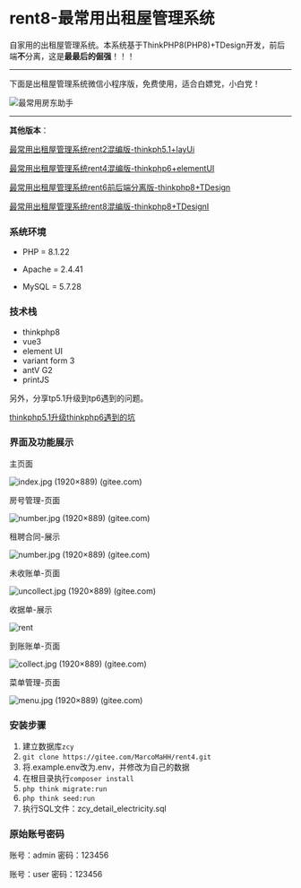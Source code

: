 # rent8-最常用出租屋管理系统

自家用的出租屋管理系统。本系统基于ThinkPHP8(PHP8)+TDesign开发，前后端**不**分离，这是**最最后的倔强**！！！

---

下面是出租屋管理系统微信小程序版，免费使用，适合白嫖党，小白党！

![最常用房东助手](https://gitee.com/MarcoMaHH/picture/raw/master/project.jpg)

---

**其他版本**：

[最常用出租屋管理系统rent2混编版-thinkph5.1+layUi](https://gitee.com/MarcoMaHH/rent2)

[最常用出租屋管理系统rent4混编版-thinkphp6+elementUI](https://gitee.com/MarcoMaHH/rent4)

[最常用出租屋管理系统rent6前后端分离版-thinkphp8+TDesign](https://gitee.com/MarcoMaHH/rent6)

[最常用出租屋管理系统rent8混编版-thinkphp8+TDesignI](https://gitee.com/MarcoMaHH/rent8)

### 系统环境

- PHP = 8.1.22

- Apache = 2.4.41

- MySQL = 5.7.28

### 技术栈

- thinkphp8
- vue3
- element UI
- variant form 3
- antV G2
- printJS

另外，分享tp5.1升级到tp6遇到的问题。

[thinkphp5.1升级thinkphp6遇到的坑](https://blog.csdn.net/m0_61078449/article/details/126403204)

### 界面及功能展示

主页面

![index.jpg (1920×889) (gitee.com)](https://gitee.com/MarcoMaHH/rent4/raw/master/picture/index.jpg)

房号管理-页面

![number.jpg (1920×889) (gitee.com)](https://gitee.com/MarcoMaHH/rent4/raw/master/picture/number.jpg)

租聘合同-展示

![number.jpg (1920×889) (gitee.com)](https://gitee.com/MarcoMaHH/rent4/raw/master/picture/contract.png)

未收账单-页面

![uncollect.jpg (1920×889) (gitee.com)](https://gitee.com/MarcoMaHH/rent4/raw/master/picture/uncollect.jpg)

收据单-展示

![rent](https://gitee.com/MarcoMaHH/rent4/raw/master/picture/rent.jpg)

到账账单-页面

![collect.jpg (1920×889) (gitee.com)](https://gitee.com/MarcoMaHH/rent4/raw/master/picture/collect.jpg)

菜单管理-页面

![menu.jpg (1920×889) (gitee.com)](https://gitee.com/MarcoMaHH/rent4/raw/master/picture/menu.jpg)

### 安装步骤

1. 建立数据库`zcy`
2. `git clone https://gitee.com/MarcoMaHH/rent4.git`
3. 将.example.env改为.env，并修改为自己的数据
4. 在根目录执行`composer install`
5. `php think migrate:run`
6. `php think seed:run`
7. 执行SQL文件：zcy_detail_electricity.sql

### 原始账号密码

账号：admin  密码：123456

账号：user     密码：123456
